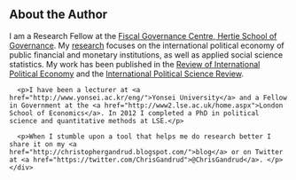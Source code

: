 <!-- About the Author -->
<section id="author">
  <div class="page-header">
    <h2>About the Author</h2>
  </div>
  <div class="row">
    <div class="span10 offset1">
      <p>I am a Research Fellow at the <a href="http://www.hertie-school.org/facultyandresearch/research-centres/research-centres/fiscal-governance-centre/">Fiscal Governance Centre, Hertie School of Governance</a>. My <a href="http://christophergandrud.blogspot.kr/p/research.html">research</a> focuses on the international political economy of public financial and monetary institutions, as well as applied social science statistics. My work has been published in the <a href="http://www.tandfonline.com/loi/rrip20">Review of International Political Economy</a> and the <a href="http://ips.sagepub.com/">International Political Science Review</a>.</p>

      <p>I have been a lecturer at <a href="http://www.yonsei.ac.kr/eng/">Yonsei University</a> and a Fellow in Government at the <a href="http://www2.lse.ac.uk/home.aspx">London School of Economics</a>. In 2012 I completed a PhD in political science and quantitative methods at LSE.</p>

      <p>When I stumble upon a tool that helps me do research better I share it on my <a href="http://christophergandrud.blogspot.com/">blog</a> or on Twitter at <a href="https://twitter.com/ChrisGandrud">@ChrisGandrud</a>. </p>
    </div>
  </div>
</section>
<br><br>